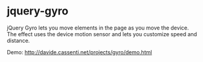 jquery-gyro
===========

jQuery Gyro lets you move elements in the page as you move the device. The effect uses the device motion sensor and lets you customize speed and distance.

Demo: <http://davide.cassenti.net/projects/gyro/demo.html>
